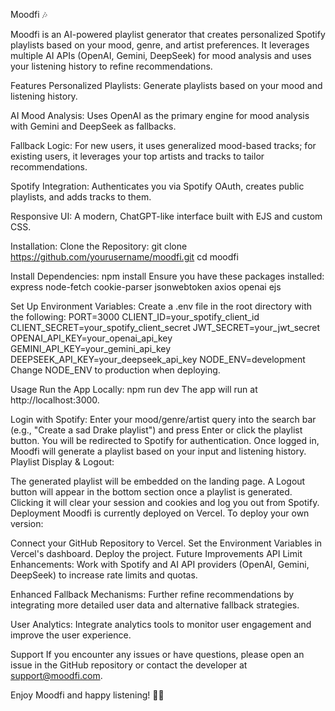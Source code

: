 Moodfi 🎶

Moodfi is an AI-powered playlist generator that creates personalized Spotify playlists based on your mood, genre, and artist preferences. It leverages multiple AI APIs (OpenAI, Gemini, DeepSeek) for mood analysis and uses your listening history to refine recommendations.

Features
Personalized Playlists:
Generate playlists based on your mood and listening history.

AI Mood Analysis:
Uses OpenAI as the primary engine for mood analysis with Gemini and DeepSeek as fallbacks.

Fallback Logic:
For new users, it uses generalized mood-based tracks; for existing users, it leverages your top artists and tracks to tailor recommendations.

Spotify Integration:
Authenticates you via Spotify OAuth, creates public playlists, and adds tracks to them.

Responsive UI:
A modern, ChatGPT-like interface built with EJS and custom CSS.

Installation:
Clone the Repository:
git clone https://github.com/yourusername/moodfi.git
cd moodfi

Install Dependencies:
npm install
Ensure you have these packages installed:
express
node-fetch
cookie-parser
jsonwebtoken
axios
openai
ejs

Set Up Environment Variables:
Create a .env file in the root directory with the following:
PORT=3000
CLIENT_ID=your_spotify_client_id
CLIENT_SECRET=your_spotify_client_secret
JWT_SECRET=your_jwt_secret
OPENAI_API_KEY=your_openai_api_key
GEMINI_API_KEY=your_gemini_api_key
DEEPSEEK_API_KEY=your_deepseek_api_key
NODE_ENV=development
Change NODE_ENV to production when deploying.

Usage
Run the App Locally:
npm run dev
The app will run at http://localhost:3000.

Login with Spotify:
Enter your mood/genre/artist query into the search bar (e.g., "Create a sad Drake playlist") and press Enter or click the playlist button.
You will be redirected to Spotify for authentication.
Once logged in, Moodfi will generate a playlist based on your input and listening history.
Playlist Display & Logout:

The generated playlist will be embedded on the landing page.
A Logout button will appear in the bottom section once a playlist is generated. Clicking it will clear your session and cookies and log you out from Spotify.
Deployment
Moodfi is currently deployed on Vercel. To deploy your own version:

Connect your GitHub Repository to Vercel.
Set the Environment Variables in Vercel's dashboard.
Deploy the project.
Future Improvements
API Limit Enhancements:
Work with Spotify and AI API providers (OpenAI, Gemini, DeepSeek) to increase rate limits and quotas.

Enhanced Fallback Mechanisms:
Further refine recommendations by integrating more detailed user data and alternative fallback strategies.

User Analytics:
Integrate analytics tools to monitor user engagement and improve the user experience.

Support
If you encounter any issues or have questions, please open an issue in the GitHub repository or contact the developer at support@moodfi.com.

Enjoy Moodfi and happy listening! 🎵🚀